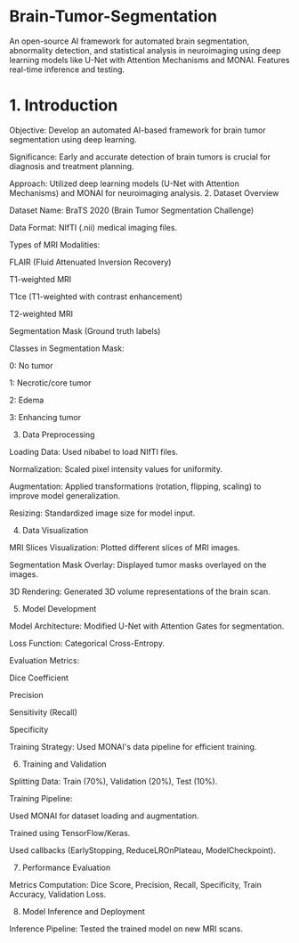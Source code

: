 # Brain-Tumor-Segmentation
An open-source AI framework for automated brain segmentation, abnormality detection, and statistical analysis in neuroimaging using deep learning models like U-Net with Attention Mechanisms and MONAI. Features real-time inference and testing.

# 1. Introduction

Objective: Develop an automated AI-based framework for brain tumor segmentation using deep learning.

Significance: Early and accurate detection of brain tumors is crucial for diagnosis and treatment planning.

Approach: Utilized deep learning models (U-Net with Attention Mechanisms) and MONAI for neuroimaging analysis.
2. Dataset Overview

Dataset Name: BraTS 2020 (Brain Tumor Segmentation Challenge)

Data Format: NIfTI (.nii) medical imaging files.

Types of MRI Modalities:

FLAIR (Fluid Attenuated Inversion Recovery)

T1-weighted MRI

T1ce (T1-weighted with contrast enhancement)

T2-weighted MRI

Segmentation Mask (Ground truth labels)

Classes in Segmentation Mask:

0: No tumor

1: Necrotic/core tumor

2: Edema

3: Enhancing tumor

3. Data Preprocessing

Loading Data: Used nibabel to load NIfTI files.

Normalization: Scaled pixel intensity values for uniformity.

Augmentation: Applied transformations (rotation, flipping, scaling) to improve model generalization.

Resizing: Standardized image size for model input.

4. Data Visualization

MRI Slices Visualization: Plotted different slices of MRI images.

Segmentation Mask Overlay: Displayed tumor masks overlayed on the images.

3D Rendering: Generated 3D volume representations of the brain scan.

5. Model Development

Model Architecture: Modified U-Net with Attention Gates for segmentation.

Loss Function: Categorical Cross-Entropy.

Evaluation Metrics:

Dice Coefficient

Precision

Sensitivity (Recall)

Specificity

Training Strategy: Used MONAI's data pipeline for efficient training.

6. Training and Validation

Splitting Data: Train (70%), Validation (20%), Test (10%).

Training Pipeline:

Used MONAI for dataset loading and augmentation.

Trained using TensorFlow/Keras.

Used callbacks (EarlyStopping, ReduceLROnPlateau, ModelCheckpoint).

7. Performance Evaluation

Metrics Computation: Dice Score, Precision, Recall, Specificity, Train Accuracy, Validation Loss.

8. Model Inference and Deployment

Inference Pipeline: Tested the trained model on new MRI scans.



